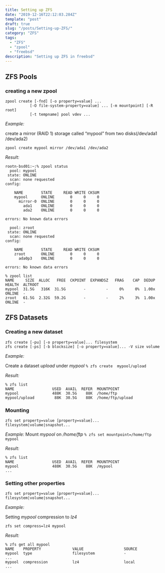 ```yaml
---
title: Setting up ZFS
date: "2019-12-16T22:12:03.284Z"
template: "post"
draft: true
slug: "/posts/Setting-up-ZFS/"
category: "ZFS"
tags:
  - "ZFS"
  - "zpool"
  - "freebsd"
description: "Setting up ZFS in freebsd"
---
```


## ZFS Pools

### creating a new zpool

```shell
zpool create [-fnd] [-o property=value] ...
           [-O file-system-property=value] ... [-m mountpoint] [-R root]
           [-t tempname] pool vdev ...
```

_Example:_

create a mirror (RAID 1) storage called “mypool” from two disks(\/dev\/ada1 \/dev\/ada2)

`zpool create mypool mirror /dev/ada1 /dev/ada2`

_Result:_

```shell
rootn-bsd01:~:% zpool status
  pool: mypool
 state: ONLINE
  scan: none requested
config:

	NAME        STATE     READ WRITE CKSUM
	mypool      ONLINE       0     0     0
	  mirror-0  ONLINE       0     0     0
	    ada1    ONLINE       0     0     0
	    ada2    ONLINE       0     0     0

errors: No known data errors

  pool: zroot
 state: ONLINE
  scan: none requested
config:

	NAME        STATE     READ WRITE CKSUM
	zroot       ONLINE       0     0     0
	  ada0p3    ONLINE       0     0     0

errors: No known data errors
```

```shell
% zpool list
NAME     SIZE  ALLOC   FREE  CKPOINT  EXPANDSZ   FRAG    CAP  DEDUP  HEALTH  ALTROOT
mypool  31.5G   316K  31.5G        -         -     0%     0%  1.00x  ONLINE  -
zroot   61.5G  2.32G  59.2G        -         -     2%     3%  1.00x  ONLINE  -
```

## ZFS Datasets

### Creating a new dataset

```
zfs create [-pu] [-o property=value]... filesystem
zfs create [-ps] [-b blocksize] [-o property=value]... -V size volume
```

_Example:_

Create a dataset *upload* under *mypool*
`% zfs create  mypool/upload`

_Result:_

```shell
% zfs list
NAME                 USED  AVAIL  REFER  MOUNTPOINT
mypool               488K  30.5G    88K  /home/ftp
mypool/upload         88K  30.5G    88K  /home/ftp/upload
```

### Mounting

```shell
zfs set property=value [property=value]... filesystem|volume|snapshot...
```

_Example:_
Mount *mypool* on *\/home\/ftp*
`% zfs set mountpoint=/home/ftp mypool`

_Result:_

```shell
% zfs list
NAME                 USED  AVAIL  REFER  MOUNTPOINT
mypool               488K  30.5G    88K  /mypool
...
```

### Setting other properties

```shell
zfs set property=value [property=value]... filesystem|volume|snapshot...
```

_Example:_

Setting *mypool* compression to *lz4*

`zfs set compress=lz4 mypool`

_Result:_

```shell
% zfs get all mypool
NAME    PROPERTY              VALUE                  SOURCE
mypool  type                  filesystem             -
...
mypool  compression           lz4                    local
...
```
